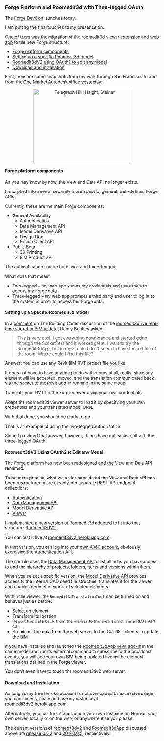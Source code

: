 <head>
<title>The 3D Web Coder</title>
<meta http-equiv="Content-Type" content="text/html; charset=utf-8"/>
<link rel="stylesheet" type="text/css" href="3dwc.css"/>
<!--
<script src="run_prettify.js" type="text/javascript"></script>
-->
<script src="https://cdn.rawgit.com/google/code-prettify/master/loader/run_prettify.js?autoload=true" defer="defer"></script>
</head>

<!---

Roomedit3d Thee-legged OAuth Access to Forge #3dwebcoder #revitapi @AutodeskForge #nodejs #ForgeDevCon

The Forge DevCon launches today. I am putting the final touches to my presentation. One of them was the migration of the roomedit3d viewer extension and web app to the new Forge structure
&ndash; Forge platform components
&ndash; Setting up a specific Roomedit3d model
&ndash; Roomedit3dV2 using OAuth2 to edit any model
&ndash; Download and installation...

-->

### Forge Platform and Roomedit3d with Thee-legged OAuth

The [Forge DevCon](http://forge.autodesk.com/conference) launches today.

I am putting the final touches to my presentation.

One of them was the migration of
the [roomedit3d viewer extension and web app](https://github.com/jeremytammik/roomedit3d) to the new Forge structure:

- [Forge platform components](#2)
- [Setting up a specific Roomedit3d model](#3)
- [Roomedit3dV2 using OAuth2 to edit any model](#4)
- [Download and installation](#5)

First, here are some snapshots from my walk through San Francisco to and from the One Market Autodesk office yesterday:

<center>
<a data-flickr-embed="true"  href="https://www.flickr.com/photos/jeremytammik/albums/72157669686966406" title="Telegraph Hill, Haight, Steiner"><img src="https://c4.staticflickr.com/8/7661/27071269003_04abbd4bff_n.jpg" width="320" height="240" alt="Telegraph Hill, Haight, Steiner"></a><script async src="//embedr.flickr.com/assets/client-code.js" charset="utf-8"></script>
</center>


#### <a name="2"></a>Forge platform components

As you may know by now, the View and Data API no longer exists.

It morphed into several separate more specific, general, well-defined Forge APIs.

Currently, these are the main Forge components:

- General Availability
    - Authentication
    - Data Management API
    - Model Derivative API
    - Design Doc
    - Fusion Client API
- Public Beta
    - 3D Printing
    - BIM Product API

The authentication can be both two- and three-legged.

What does that mean?

- Two-legged &ndash; my web app knows my credentials and uses them to access my Forge data.
- Three-legged &ndash; my web app prompts a third party end user to log in to the system in order to access her Forge data.


#### <a name="3"></a>Setting up a Specific Roomedit3d Model

In a [comment](http://thebuildingcoder.typepad.com/blog/2016/05/roomedit3d-live-real-time-bim-update-recording.html#comment-2714887080)
on The Building Coder discussion of
the [roomedit3d live real-time socket.io BIM update](http://thebuildingcoder.typepad.com/blog/2016/05/roomedit3d-live-real-time-bim-update-recording.html),
Danny Bentley asked:

> This is very cool.
> I got everything downloaded and started going through the SocketTest and it worked great.
> I want to try the Roomedit3dApp, but in my zip file I don't seem to have the .rvt file of the room.
> Where could I find this file?

Answer: You can use any Revit BIM RVT project file you like.

It does not have to have anything to do with rooms at all, really, since any element will be accepted, moved, and the translation communicated back via the socket to the Revit add-in running in the same model.

Translate your RVT for the Forge viewer using your own credentials.

Adapt the roomedit3d viewer server to load it by specifying your own credentials and your translated model URN.

With that done, you should be ready to go.

That is an example of using the two-legged authorisation.

Since I provided that answer, however, things have got easier still with the three-legged OAuth:


#### <a name="4"></a>Roomedit3dV2 Using OAuth2 to Edit any Model

The Forge platform has now been redesigned and the View and Data API renamed.

To be more precise, what we so far considered the View and Data API has been restructured more cleanly into separate REST API endpoint collections:

- [Authentication](https://developer.autodesk.com/en/docs/oauth/v2/overview)
- [Data Management API](https://developer.autodesk.com/en/docs/data/v2/overview)
- [Model Derivative API](https://developer.autodesk.com/en/docs/model-derivative/v2/overview)
- [Viewer](https://developer.autodesk.com/en/docs/viewer/v2/overview)

I implemented a new version of Roomedit3d adapted to fit into that structure:
[Roomedit3dV2](https://github.com/jeremytammik/model.derivative.api-nodejs-sample-roomedit3d).

You can test it live
at [roomedit3dv2.herokuapp.com](http://roomedit3dv2.herokuapp.com).

In that version, you can log into
your [own A360 account](https://myhub.autodesk360.com), obviously exercising
the [Authentication API](https://developer.autodesk.com/en/docs/oauth/v2/overview).

The sample uses
the [Data Management API](https://developer.autodesk.com/en/docs/data/v2/overview) to
list all hubs you have access to and the hierarchy of projects, folders, items and versions within them.

When you select a specific version,
the [Model Derivative API](https://developer.autodesk.com/en/docs/model-derivative/v2/overview) provides
access to the internal CAD seed file structure, translates it for the viewer, and enables geometry export of selected elements.

Within the viewer, the `Roomedit3dTranslationTool` can be turned on and behaves just as before:

- Select an element
- Transform its location
- Report the data back from the viewer to the web server via a REST API call
- Broadcast the data from the web server to the C# .NET clients to update the BIM

If you have installed and launched
the [Roomedit3dApp Revit add-in](https://github.com/jeremytammik/Roomedit3dApp) in
the same model and run its external command to subscribe to the broadcast events, you will see your own BIM being updated live by the element translations defined in the Forge viewer.

You don't even have to touch the roomedit3dv2 web server.


#### <a name="5"></a>Download and Installation

As long as my free Heroku account is not overloaded by excessive usage, you can access, share and use my instance
at [roomedit3dv2.herokuapp.com](http://roomedit3dv2.herokuapp.com).

Alternatively, you can fork it and launch your own instance on Heroku, your own server, locally or on the web, or anywhere else you please.

The current versions
of [roomedit3dv2](https://github.com/jeremytammik/model.derivative.api-nodejs-sample-roomedit3d)
and [Roomedit3dApp](https://github.com/jeremytammik/Roomedit3dApp) discussed above
are [release 0.0.2](https://github.com/jeremytammik/model.derivative.api-nodejs-sample-roomedit3d/releases/tag/0.0.2)
and [2017.0.0.5](https://github.com/jeremytammik/Roomedit3dApp/releases/tag/2017.0.0.5),
respectively.

